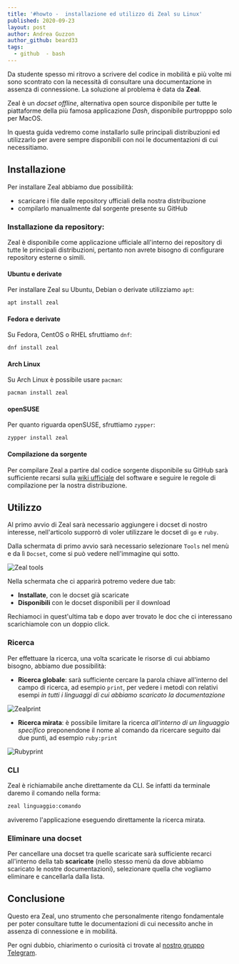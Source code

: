 ```yaml
---
title: '#howto -  installazione ed utilizzo di Zeal su Linux'
published: 2020-09-23
layout: post
author: Andrea Guzzon
author_github: beard33
tags:
  - github  - bash
---
```

Da studente spesso mi ritrovo a scrivere del codice in mobilità e più volte mi sono scontrato con la necessità di consultare una documentazione in assenza di connessione. La soluzione al problema è data da **Zeal**.

Zeal è un *docset offline*, alternativa open source disponibile per tutte le piattaforme della più famosa applicazione *Dash*, disponibile purtropppo solo per MacOS.

In questa guida vedremo come installarlo sulle principali distribuzioni ed utilizzarlo per avere sempre disponibili con noi le documentazioni di cui necessitiamo.

## Installazione
Per installare Zeal abbiamo due possibilità:
- scaricare i file dalle repository ufficiali della nostra distribuzione
- compilarlo manualmente dal sorgente presente su GitHub
  
### Installazione da repository:
Zeal è disponibile come applicazione ufficiale all'interno dei repository di tutte le principali distribuzioni, pertanto non avrete bisogno di configurare repository esterne o simili.

#### Ubuntu e derivate
Per installare Zeal su Ubuntu, Debian o derivate utilizziamo `apt`:

```bash
apt install zeal
```

#### Fedora e derivate
Su Fedora, CentOS o RHEL sfruttiamo `dnf`:

```bash
dnf install zeal
```

#### Arch Linux
Su Arch Linux è possibile usare `pacman`:

```bash
pacman install zeal
```

#### openSUSE
Per quanto riguarda openSUSE, sfruttiamo `zypper`:

```bash
zypper install zeal
```

#### Compilazione da sorgente
Per compilare Zeal a partire dal codice sorgente disponibile su GitHub sarà sufficiente recarsi sulla [wiki ufficiale](https://github.com/zealdocs/zeal/wiki/Build-Instructions) del software e seguire le regole di compilazione per la nostra distribuzione.

## Utilizzo
Al primo avvio di Zeal sarà necessario aggiungere i docset di nostro interesse, nell'articolo supporrò di voler utilizzare le docset di `go` e `ruby`.

Dalla schermata di primo avvio sarà necessario selezionare `Tools` nel menù e da lì `Docset`, come si può vedere nell'immagine qui sotto.

![Zeal tools](storage/zeal.png)

Nella schermata che ci apparirà potremo vedere due tab:
- **Installate**, con le docset già scaricate
- **Disponibili** con le docset disponibili per il download

Rechiamoci in quest'ultima tab e dopo aver trovato le doc che ci interessano scarichiamole con un doppio click.

### Ricerca
Per effettuare la ricerca, una volta scaricate le risorse di cui abbiamo bisogno, abbiamo due possibilità:
- **Ricerca globale**: sarà sufficiente cercare la parola chiave all'interno del campo di ricerca, ad esempio `print`, per vedere i metodi con relativi esempi *in tutti i linguaggi di cui abbiamo scaricato la documentazione*

![Zealprint](storage/zealprint.png)
- **Ricerca mirata**: è possibile limitare la ricerca *all'interno di un linguaggio specifico* preponendone il nome al comando da ricercare seguito dai due punti, ad esempio `ruby:print`

![Rubyprint](storage/rubyprint.png)

### CLI
Zeal è richiamabile anche direttamente da CLI. Se infatti da terminale daremo il comando nella forma:

```bash
zeal linguaggio:comando
```
aviveremo l'applicazione eseguendo direttamente la ricerca mirata. 

### Eliminare una docset
Per cancellare una docset tra quelle scaricate sarà sufficiente recarci all'interno della tab **scaricate** (nello stesso menù da dove abbiamo scaricato le nostre documentazioni), selezionare quella che vogliamo eliminare e cancellarla dalla lista.

## Conclusione
Questo era Zeal, uno strumento che personalmente ritengo fondamentale per poter consultare tutte le documentazioni di cui necessito anche in assenza di connessione e in mobilitá.

Per ogni dubbio, chiarimento o curiosità ci trovate al [nostro gruppo Telegram](https://t.me/linuxpeople).